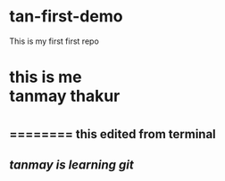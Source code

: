 # tan-first-demo
This is my first first repo
<br>
<h1>this is me <br>tanmay thakur <h1>

<h2>======== this edited from terminal <h2>

<i> tanmay is learning git <i>
